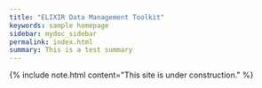 ```yaml
---
title: "ELIXIR Data Management Toolkit"
keywords: sample homepage
sidebar: mydoc_sidebar
permalink: index.html
summary: This is a test summary
---
```


{% include note.html content="This site is under construction." %}

